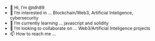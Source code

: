 - 👋 Hi, I’m @tdh89
- 👀 I’m interested in ... Blockchain/Web3, Artificial Inteligence, cybersecurity  
- 🌱 I’m currently learning ... javascript and solidity 
- 💞️ I’m looking to collaborate on ... Web3/Artificial Inteligence projects 
- 📫 How to reach me ... 

<!---
tdh89/tdh89 is a ✨ special ✨ repository because its `README.md` (this file) appears on your GitHub profile.
You can click the Preview link to take a look at your changes.
--->

